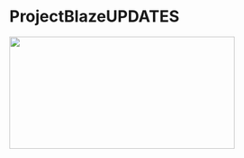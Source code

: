 # ProjectBlazeUPDATES
<img src="https://github.com/ProjectBlaze/manifest/assets/87426352/1e62709a-d474-4ced-adad-5155801d1fe8" width="400px" height="200px" align="center">
